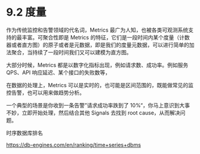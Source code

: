 # 9.2 度量

作为传统监控和告警领域的代名词，Metrics 最广为人知，也被各类可观测系统支持的最丰富。可聚合性即是 Metrics 的特征，它们是一段时间内某个度量（计数器或者直方图）的原子或者是元数据，即是我们的度量元数据，可以进行简单的加法聚合，当持续了一段时间我们又可以建模为直方图。

大部分时候，Metrics 都是以数字化指标出现，例如请求数、成功率。例如服务 QPS、API 响应延迟、某个接口的失败数等，

在数据的处理上，Metrics 可以是实时的，也可能是区间范围的，既能做常见的监控告警，也可以用来做趋势分析。

一个典型的场景是你收到一条告警”请求成功率跌到了 10%“，你马上意识到大事不妙，立即开始处理，然后结合其他 Signals 去找到 root cause，从而解决问题。


时序数据库排名

https://db-engines.com/en/ranking/time+series+dbms